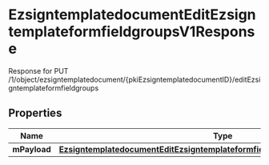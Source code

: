 

# EzsigntemplatedocumentEditEzsigntemplateformfieldgroupsV1Response

Response for PUT /1/object/ezsigntemplatedocument/{pkiEzsigntemplatedocumentID}/editEzsigntemplateformfieldgroups

## Properties

| Name | Type | Description | Notes |
|------------ | ------------- | ------------- | -------------|
|**mPayload** | [**EzsigntemplatedocumentEditEzsigntemplateformfieldgroupsV1ResponseMPayload**](EzsigntemplatedocumentEditEzsigntemplateformfieldgroupsV1ResponseMPayload.md) |  |  |



